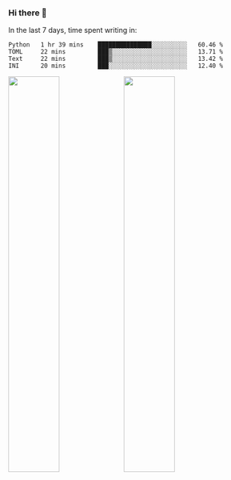 ### Hi there 👋

In the last 7 days, time spent writing in:

<!--START_SECTION:waka-->
```text
Python   1 hr 39 mins    ███████████████░░░░░░░░░░   60.46 % 
TOML     22 mins         ███▒░░░░░░░░░░░░░░░░░░░░░   13.71 % 
Text     22 mins         ███▒░░░░░░░░░░░░░░░░░░░░░   13.42 % 
INI      20 mins         ███░░░░░░░░░░░░░░░░░░░░░░   12.40 % 
```
<!--END_SECTION:waka-->

<img src="https://wakatime.com/share/@jimtje/5d0c92de-08f8-4a72-8f2f-6a9693d1e318.svg" width=45% height=45%> <img src="https://wakatime.com/share/@jimtje/501498ae-bda5-4da7-a89d-b40bcdd5556d.svg" width=45% height=45%>
